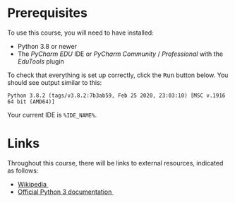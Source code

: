 # Prerequisites

To use this course, you will need to have installed:
- Python 3.8 or newer
- The *PyCharm EDU* IDE or *PyCharm Community* / *Professional* with the *EduTools* plugin 

To check that everything is set up correctly, click the <kbd>Run</kbd> button below. 
You should see output similar to this:

```text
Python 3.8.2 (tags/v3.8.2:7b3ab59, Feb 25 2020, 23:03:10) [MSC v.1916 64 bit (AMD64)]
```

Your current IDE is `%IDE_NAME%`.

# Links

Throughout this course, there will be links to external resources, indicated as follows:
 - [Wikipedia <img height="12" style="display: inline" src="https://raw.githubusercontent.com/webartifex/intro-to-python/master/static/link_to_wiki.png">](https://en.wikipedia.org/wiki/)
 - [Official Python 3 documentation <img height="12" style="display: inline" src="https://raw.githubusercontent.com/webartifex/intro-to-python/master/static/link_to_py.png">](https://docs.python.org/3/)

